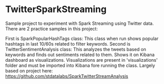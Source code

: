 # TwitterSparkStreaming

Sample project to experiment with Spark Streaming using Twitter data.
There are 2 practice samples in this project: 

First is SparkPopularHashTags class: This class when run shows popular hashtags in last 10/60s related to filter keywords. 
Second is TwitterSentimentAnalysis class: This analyzes the tweets based on keywords and finds out sentiments related to them. 
Shows it on Kibana dashboard as visualizations. Visualizations are present in 'visualizations' folder and must be imported into Kibana fore running the class.
Largely based on project here: https://github.com/stdatalabs/SparkTwitterStreamAnalysis
